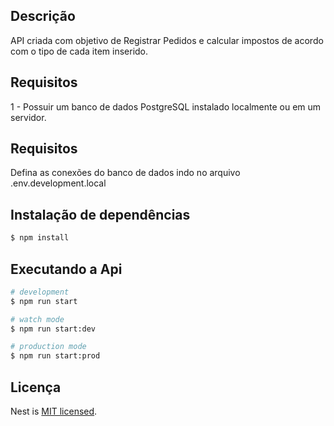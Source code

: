 
## Descrição

API criada com objetivo de Registrar Pedidos e calcular impostos de acordo com o tipo de cada item inserido.

## Requisitos

1 - Possuir um banco de dados PostgreSQL instalado localmente ou em um servidor.

## Requisitos

Defina as conexões do banco de dados indo no arquivo .env.development.local 

## Instalação de dependências

```bash
$ npm install
```

## Executando a Api

```bash
# development
$ npm run start

# watch mode
$ npm run start:dev

# production mode
$ npm run start:prod
```

## Licença

Nest is [MIT licensed](LICENSE).
